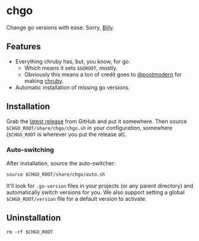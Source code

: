 # chgo

Change go versions with ease. Sorry, [Billy](http://www.youtube.com/watch?v=tJWM5FmZyqU).

## Features

* Everything chruby has, but, you know, for go.
	* Which means it sets `$GOROOT`, mostly.
	* Obviously this means a ton of credit goes to [@postmodern](https://github.com/postmodern) for making [chruby](https://github.com/postmodern/chruby).
* Automatic installation of missing go versions.

## Installation

Grab the [latest release](https://github.com/wfarr/chgo/releases) from GitHub and put it somewhere.
Then source `$CHGO_ROOT/share/chgo/chgo.sh` in your configuration, somewhere (`$CHGO_ROOT` is wherever you put the release at).

### Auto-switching

After installation, source the auto-switcher:

```
source $CHGO_ROOT/share/chgo/auto.sh
```

It'll look for `.go-version` files in your projects (or any parent directory) and automatically switch versions for you. We also support setting a global `$CHGO_ROOT/version` file for a default version to activate.

## Uninstallation

```
rm -rf $CHGO_ROOT
```
